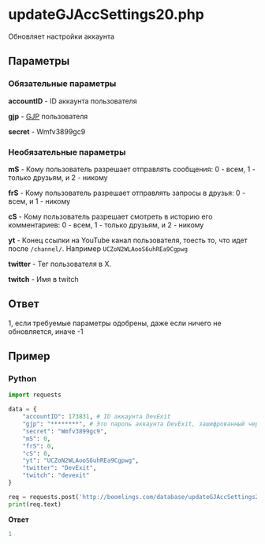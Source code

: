 # updateGJAccSettings20.php

Обновляет настройки аккаунта

## Параметры

### Обязательные параметры

**accountID** - ID аккаунта пользователя

**gjp** - [GJP](/topics/encryption/gjp.md) пользователя

**secret** - Wmfv3899gc9

### Необязательные параметры

**mS** - Кому пользователь разрешает отправлять сообщения: 0 - всем, 1 - только друзьям, и 2 - никому

**frS** - Кому пользователь разрешает отправлять запросы в друзья: 0 - всем, и 1 - никому

**cS** - Кому пользователь разрешает смотреть в историю его комментариев: 0 - всем, 1 - только друзьям, и 2 - никому

**yt** - Конец ссылки на YouTube канал пользователя, тоесть то, что идет после `/channel/`. Например `UCZoN2WLAooS6uhREa9Cgpwg`

**twitter** - Тег пользователя в X.

**twitch** - Имя в twitch

## Ответ

1, если требуемые параметры одобрены, даже если ничего не обновляется, иначе -1

## Пример

<!-- tabs:start -->

### **Python**

```py
import requests

data = {
    "accountID": 173831, # ID аккаунта DevExit
    "gjp": "********", # Это пароль аккаунта DevExit, зашифрованный через GJP
    "secret": "Wmfv3899gc9",
    "mS": 0,
    "frS": 0,
    "cS": 0,
    "yt": "UCZoN2WLAooS6uhREa9Cgpwg",
    "twitter": "DevExit",
    "twitch": "devexit"
}

req = requests.post('http://boomlings.com/database/updateGJAccSettings20.php', data=data)
print(req.text)
```

**Ответ**
```py
1
```

<!-- tabs:end -->